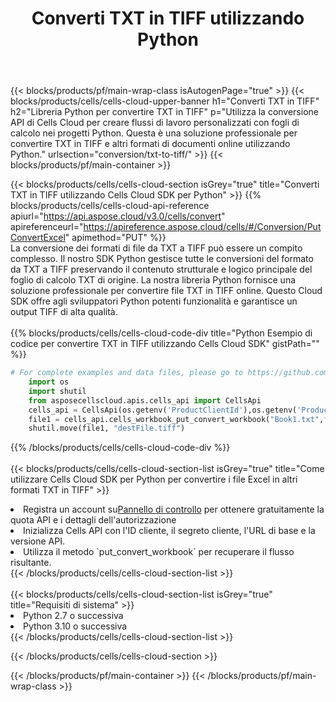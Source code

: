 ﻿---
title:  Converti TXT in TIFF utilizzando Python
description:  Utilizzando Aspose.Cells Cloud SDK per Python per convertire un file in formato TXT in un file in formato TIFF.
---
{{< blocks/products/pf/main-wrap-class isAutogenPage="true" >}}
{{< blocks/products/cells/cells-cloud-upper-banner h1="Converti TXT in TIFF" h2="Libreria Python per convertire TXT in TIFF" p="Utilizza la conversione API di Cells Cloud per creare flussi di lavoro personalizzati con fogli di calcolo nei progetti Python. Questa è una soluzione professionale per convertire TXT in TIFF e altri formati di documenti online utilizzando Python." urlsection="conversion/txt-to-tiff/" >}}
{{< blocks/products/pf/main-container >}}

{{< blocks/products/cells/cells-cloud-section isGrey="true" title="Converti TXT in TIFF utilizzando Cells Cloud SDK per Python" >}}
{{% blocks/products/cells/cells-cloud-api-reference apiurl="https://api.aspose.cloud/v3.0/cells/convert" apireferenceurl="https://apireference.aspose.cloud/cells/#/Conversion/PutConvertExcel" apimethod="PUT" %}}
<br/>
La conversione dei formati di file da TXT a TIFF può essere un compito complesso. Il nostro SDK Python gestisce tutte le conversioni del formato da TXT a TIFF preservando il contenuto strutturale e logico principale del foglio di calcolo TXT di origine. La nostra libreria Python fornisce una soluzione professionale per convertire file TXT in TIFF online. Questo Cloud SDK offre agli sviluppatori Python potenti funzionalità e garantisce un output TIFF di alta qualità.
<br/>
<br/>
{{% blocks/products/cells/cells-cloud-code-div title="Python Esempio di codice per convertire TXT in TIFF utilizzando Cells Cloud SDK" gistPath="" %}}
 
```python
# For complete examples and data files, please go to https://github.com/aspose-cells-cloud/aspose-cells-cloud-python/
    import os
    import shutil
    from asposecellscloud.apis.cells_api import CellsApi
    cells_api = CellsApi(os.getenv('ProductClientId'),os.getenv('ProductClientSecret'))
    file1 = cells_api.cells_workbook_put_convert_workbook("Book1.txt",format="tiff")
    shutil.move(file1, "destFile.tiff")     
```
 
{{% /blocks/products/cells/cells-cloud-code-div %}}
<br/>
<br/>
{{< blocks/products/cells/cells-cloud-section-list isGrey="true" title="Come utilizzare Cells Cloud SDK per Python per convertire i file Excel in altri formati TXT in TIFF" >}}
<li> Registra un account su<a href="https://dashboard.aspose.cloud/">Pannello di controllo</a> per ottenere gratuitamente la quota API e i dettagli dell'autorizzazione</li>
<li>Inizializza Cells API con l'ID cliente, il segreto cliente, l'URL di base e la versione API.</li>
<li>Utilizza il metodo `put_convert_workbook` per recuperare il flusso risultante.</li>
{{< /blocks/products/cells/cells-cloud-section-list >}}
<br/>
<br/>
{{< blocks/products/cells/cells-cloud-section-list isGrey="true" title="Requisiti di sistema" >}}
<li>Python 2.7 o successiva</li>
<li>Python 3.10 o successiva</li>
{{< /blocks/products/cells/cells-cloud-section-list >}}

{{< /blocks/products/cells/cells-cloud-section >}}

{{< /blocks/products/pf/main-container >}}
{{< /blocks/products/pf/main-wrap-class >}}
